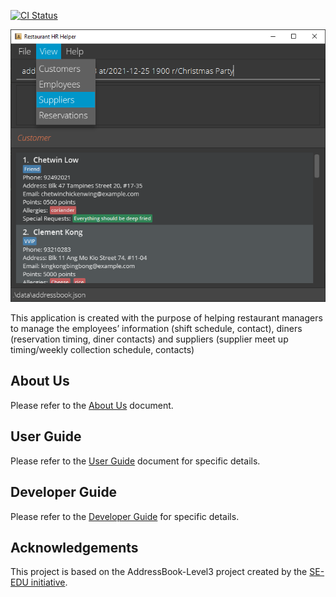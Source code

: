 [![CI Status](https://github.com/AY2122S1-CS2103T-T17-1/tp/actions/workflows/gradle.yml/badge.svg)](https://github.com/AY2122S1-CS2103T-T17-1/tp/actions/workflows/gradle.yml)

![Ui](docs/images/Ui.png)

This application is created with the purpose of helping restaurant managers to manage the employees’ information (shift schedule, contact), diners (reservation timing, diner contacts) and suppliers (supplier meet up timing/weekly collection schedule, contacts)

## About Us

Please refer to the [About Us](https://github.com/AY2122S1-CS2103T-T17-1/tp/blob/master/docs/AboutUs.md) document.  

## User Guide

Please refer to the [User Guide](https://javiier-pzk.github.io/tp/UserGuide.html) document for specific details.

## Developer Guide

Please refer to the [Developer Guide](https://javiier-pzk.github.io/tp/DeveloperGuide.html) for specific details.

## Acknowledgements

This project is based on the AddressBook-Level3 project created by the [SE-EDU initiative](https://se-education.org).
